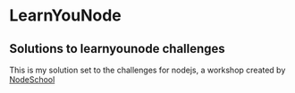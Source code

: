 # LearnYouNode
## Solutions to learnyounode challenges 


This is my solution set to the challenges for nodejs, a workshop created by [NodeSchool](https://nodeschool.io/)
